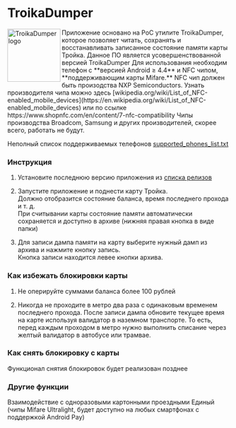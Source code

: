 TroikaDumper
=======
<img src="https://habrastorage.org/getpro/habr/post_images/eb6/453/bad/eb6453bad2e1549fcdc53e73f34bc6ef.png" align="left" width="120" alt="TroikaDumper logo" />
Приложение основано на PoC утилите TroikaDumper, которое позволяет читать, сохранять и восстанавливать записанное состояние памяти карты Тройка. Данное ПО является усовершенствованной версией TroikaDumper 
Для использования необходим телефон с **версией Android ≥ 4.4** и NFC чипом, **поддерживающим карты Mifare.**  
NFC чип должен быть произодства NXP Semiconductors. Узнать производителя чипа можно здесь [wikipedia.org/wiki/List_of_NFC-enabled_mobile_devices](https://en.wikipedia.org/wiki/List_of_NFC-enabled_mobile_devices) или по ссылке https://www.shopnfc.com/en/content/7-nfc-compatibility  
Чипы производства Broadcom, Samsung и других производителей, скорее всего, работать не будут. 
 
Неполный список поддерживаемых телефонов [supported_phones_list.txt](https://github.com/gshevtsov/TroikaDumper/blob/master/supported_phones_list.txt)

### Инструкция

1. Установите последнюю версию приложения из [списка релизов](https://github.com/SonicProgramming/TroikaDumper/releases/)

2. Запустите приложение и поднести карту Тройка.   
Должно отобразится состояние баланса, время последнего прохода и т. д.  
При считывании карты состояние памяти автоматически сохраняется и доступно в архиве (нижняя правая кнопка в виде папки)  

3. Для записи дампа памяти на карту выберите нужный дамп из архива и нажмите кнопку запись.  
Кнопка записи находится левее кнопки архива.

### Как избежать блокировки карты

1. Не оперируйте суммами баланса более 100 рублей

2. Никогда не проходите в метро два раза с одинаковым временем последнего прохода. После записи дампа обновите текущее время на карте используя валидатор в наземном транспорте.
То есть, перед каждым проходом в метро нужно выполнить списание через желтый валидатор в автобусе или трамвае. 

### Как снять блокировку с карты

Функционал снятия блокировок будет реализован позднее

### Другие функции

Взаимодействие с одноразовыми картонными проездными Единый (чипы Mifare Ultralight, будет доступно на любых смартфонах с поддержкой Android Pay)
